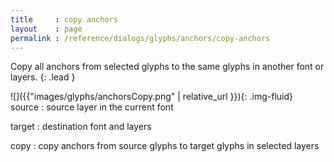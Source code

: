 ```yaml
---
title     : copy anchors
layout    : page
permalink : /reference/dialogs/glyphs/anchors/copy-anchors
---
```


Copy all anchors from selected glyphs to the same glyphs in another font or layers.
{: .lead }


<div class='row'>

<div class='col-sm-4' markdown='1'> 
![]({{"images/glyphs/anchorsCopy.png" | relative_url }}){: .img-fluid}
</div>

<div class='col-sm-8' markdown='1'> 
source
: source layer in the current font

target
: destination font and layers

copy
: copy anchors from source glyphs to target glyphs in selected layers
</div>

</div>

